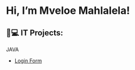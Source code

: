 <h1>Hi, I’m Mveloe Mahlalela! </h1>

<h2>👨💻 IT Projects:</h2>

JAVA</b>
  - [Login Form](https://github.com/NatureProductions/register-and-login/blob/main/README.md])


